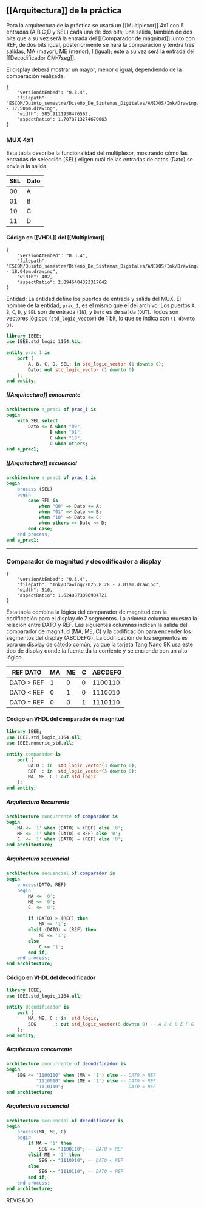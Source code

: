 ## [[Arquitectura]] de la práctica
Para la arquitectura de la práctica se usará un [[Multiplexor]] 4x1 con 5 entradas (A,B,C,D y SEL) cada una de dos bits; una salida, también de dos bits que a su vez será la entrada del [[Comparador de magnitud]] junto con REF, de dos bits igual, posteriormente se hará la comparación y tendrá tres salidas, MA (mayor), ME (menor), I (igual); este a su vez será la entrada del [[Decodificador CM-7seg]].

El display deberá mostrar un mayor, menor o igual, dependiendo de la comparación realizada.


```handdrawn-ink
{
	"versionAtEmbed": "0.3.4",
	"filepath": "ESCOM/Quinto_semestre/Diseño_De_Sistemas_Digitales/ANEXOS/Ink/Drawing/2025.8.27 - 17.50pm.drawing",
	"width": 585.9111938476562,
	"aspectRatio": 1.7078713274670063
}
```

### MUX 4x1

Esta tabla describe la funcionalidad del multiplexor, mostrando cómo las entradas de selección (SEL) eligen cuál de las entradas de datos (Dato) se envía a la salida.

|SEL|Dato|
|---|---|
|00|A|
|01|B|
|10|C|
|11|D|
#### Código en [[VHDL]] del [[Multiplexor]]

```handdrawn-ink
{
	"versionAtEmbed": "0.3.4",
	"filepath": "ESCOM/Quinto_semestre/Diseño_De_Sistemas_Digitales/ANEXOS/Ink/Drawing/2025.8.27 - 18.04pm.drawing",
	"width": 402,
	"aspectRatio": 2.0946404323317642
}
```

Entidad:
La entidad define los puertos de entrada y salida del MUX. El nombre de la entidad, `prac_1`, es el mismo que el del archivo. Los puertos `A`, `B`, `C`, `D`, y `SEL` son de entrada (`IN`), y `Dato` es de salida (`OUT`). Todos son vectores lógicos (`std_logic_vector`) de 1 bit, lo que se indica con `(1 downto 0)`.

```VHDL
library IEEE;
use IEEE.std_logic_1164.ALL;

entity prac_1 is
    port (
        A, B, C, D, SEL: in std_logic_vector (1 downto 0);
        Dato: out std_logic_vector (1 downto 0)
    );
end entity;
```
##### [[Arquitectura]] concurrente

```VHDL
architecture a_prac1 of prac_1 is
begin
    with SEL select
        Dato <= A when "00",
                B when "01",
                C when "10",
                D when others;
end a_prac1;
```
##### [[Arquitectura]] secuencial

```vhdl
architecture a_prac1 of prac_1 is
begin
    process (SEL)
    begin
        case SEL is
            when "00" => Dato <= A;
            when "01" => Dato <= B;
            when "10" => Dato <= C;
            when others => Dato <= D;
        end case;
    end process;
end a_prac1;
```
---

### Comparador de magnitud y decodificador a display

```handdrawn-ink
{
	"versionAtEmbed": "0.3.4",
	"filepath": "Ink/Drawing/2025.8.28 - 7.01am.drawing",
	"width": 510,
	"aspectRatio": 1.6248873096904721
}
```


Esta tabla combina la lógica del comparador de magnitud con la codificación para el display de 7 segmentos. La primera columna muestra la relación entre DATO y REF. Las siguientes columnas indican la salida del comparador de magnitud (MA, ME, C) y la codificación para encender los segmentos del display (ABCDEFG). La codificación de los segmentos es para un display de cátodo común, ya que la tarjeta Tang Nano 9K usa este tipo de display donde la fuente da la corriente y se enciende con un alto lógico.

| REF DATO   | MA  | ME  | C   | ABCDEFG |
| ---------- | --- | --- | --- | ------- |
| DATO > REF | 1   | 0   | 0   | 1100110 |
| DATO < REF | 0   | 1   | 0   | 1110010 |
| DATO = REF | 0   | 0   | 1   | 1110110 |
#### Código en VHDL del comparador de magnitud
```vhdl
library IEEE;
use IEEE.std_logic_1164.all;
use IEEE.numeric_std.all;

entity comparador is
    port (
        DATO : in  std_logic_vector(3 downto 0);
        REF  : in  std_logic_vector(3 downto 0);
        MA, ME, C : out std_logic
    );
end entity;
```
##### Arquitectura Recurrente
```vhdl
architecture concurrente of comparador is
begin
    MA <= '1' when (DATO) > (REF) else '0';
    ME <= '1' when (DATO) < REF) else '0';
    C  <= '1' when (DATO) = (REF) else '0';
end architecture;
```

##### Arquitectura secuencial
```vhdl
architecture secuencial of comparador is
begin
    process(DATO, REF)
    begin
        MA <= '0';
        ME <= '0';
        C  <= '0';

        if (DATO) > (REF) then
            MA <= '1';
        elsif (DATO) < (REF) then
            ME <= '1';
        else
            C <= '1';
        end if;
    end process;
end architecture;
```

#### Código en VHDL del decodificador
```vhdl
library IEEE;
use IEEE.std_logic_1164.all;

entity decodificador is
    port (
        MA, ME, C : in  std_logic;
        SEG       : out std_logic_vector(6 downto 0) -- A B C D E F G
    );
end entity;
```

##### Arquitectura concurrente
```vhdl
architecture concurrente of decodificador is
begin
    SEG <= "1100110" when (MA = '1') else -- DATO > REF
           "1110010" when (ME = '1') else -- DATO < REF
           "1110110";                     -- DATO = REF
end architecture;
```

##### Arquitectura secuencial
```vhdl
architecture secuencial of decodificador is
begin
    process(MA, ME, C)
    begin
        if MA = '1' then
            SEG <= "1100110"; -- DATO > REF
        elsif ME = '1' then
            SEG <= "1110010"; -- DATO < REF
        else
            SEG <= "1110110"; -- DATO = REF
        end if;
    end process;
end architecture;

```
REVISADO
